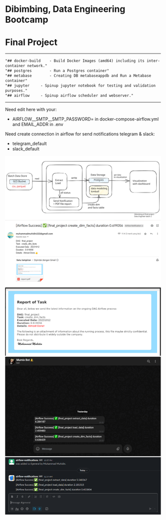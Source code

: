 # Dibimbing, Data Engineering Bootcamp
# Final Project

---
```
"## docker-build	- Build Docker Images (amd64) including its inter-container network."
"## postgres		- Run a Postgres container"
"## metabase		- Creating DB metabaseappdb and Run a Metabase container"
"## jupyter		- Spinup jupyter notebook for testing and validation purposes."
"## airflow		- Spinup airflow scheduler and webserver."
```
---

Need edit here with your:
- AIRFLOW__SMTP__SMTP_PASSWORD=<YOUR APP PASSWORD HERE> in docker-compose-airflow.yml and EMAIL_ADDR in .env

Need create connection in airflow for send notifications telegram & slack:
- telegram_default
- slack_default

![flow](flow.svg)
![email](email.png)
![attachment](attachment.png)
![telegram](telegram.png)
![slack](slack.png)